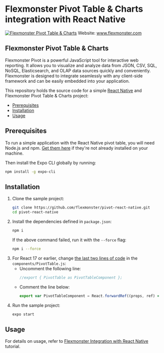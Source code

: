 # Flexmonster Pivot Table &amp; Charts integration with React Native
[![Flexmonster Pivot Table & Charts](https://cdn.flexmonster.com/landing.png)](https://flexmonster.com)
Website: www.flexmonster.com

## Flexmonster Pivot Table & Charts

Flexmonster Pivot is a powerful JavaScript tool for interactive web reporting. It allows you to visualize and analyze data from JSON, CSV, SQL, NoSQL, Elasticsearch, and OLAP data sources quickly and conveniently. Flexmonster is designed to integrate seamlessly with any client-side framework and can be easily embedded into your application.

This repository holds the source code for a simple [React Native](https://reactnative.dev/) and Flexmonster Pivot Table & Charts project:
- [Prerequisites](#prerequisites)
- [Installation](#installation)
- [Usage](#usage)

## <a name="prerequisites"></a>Prerequisites ##

To run a simple application with the React Native pivot table, you will need Node.js and npm. [Get them here](https://docs.npmjs.com/downloading-and-installing-node-js-and-npm) if they're not already installed on your machine.

Then install the Expo CLI globally by running:

```bash
npm install -g expo-cli
```


## <a name="installation"></a>Installation ##

 
1) Clone the sample project: 
    ```bash
    git clone https://github.com/flexmonster/pivot-react-native.git 
    cd pivot-react-native
    ```
2) Install the dependencies defined in `package.json`: 
    ```bash
    npm i
    ```
    If the above command failed, run it with the `--force` flag:
    ```bash
    npm i --force
    ```
3) For React 17 or earlier, change [the last two lines of code](https://github.com/flexmonster/pivot-react-native/blob/master/components/PivotTable.js#L119-L120) in the `components/PivotTable.js`:
    - Uncomment the following line:
       ```js
       //export { PivotTable as PivotTableComponent };
       ```
    - Comment the line below:
       ```js
       export var PivotTableComponent = React.forwardRef((props, ref) => <PivotTable />);
       ```
4) Run the sample project: 
    ```bash
    expo start
    ```
## <a name="usage"></a>Usage ##

For details on usage, refer to [Flexmonster Integration with React Native](https://www.flexmonster.com/doc/integration-with-react-native/) tutorial.
